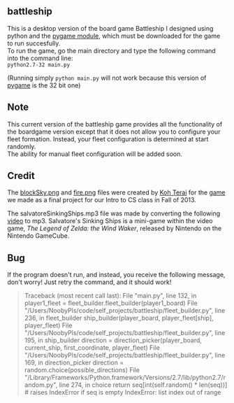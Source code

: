 ## battleship

This is a desktop version of the board game Battleship I designed using python and the [pygame module][pygame-download], which must be downloaded for the game to run succesfully.  
To run the game, go the main directory and type the following command into the command line:  
`python2.7-32 main.py`

(Running simply `python main.py` will not work because this version of [pygame][pygame-download] is the 32 bit one)

## Note

This current version of the battleship game provides all the functionality of the boardgame version except that it does not allow you to configure your fleet formation. Instead, your fleet configuration is determined at start randomly.  
The ability for manual fleet configuration will be added soon.

## Credit 

The [blockSky.png][block] and [fire.png][fire] files were created by [Koh Terai][Koh-Terai] for the [game][HideAndSeak] we made as a final project for our Intro to CS class in Fall of 2013.

The salvatoreSinkingShips.mp3 file was made by converting the following [video][Salvatore] to mp3. Salvatore's Sinking Ships is a mini-game within the video game, _The Legend of Zelda: the Wind Waker_, released by Nintendo on the Nintendo GameCube. 

## Bug

If the program doesn't run, and instead, you receive the following message, don't worry! Just retry the command, and it should work!  
>Traceback (most recent call last):
  File "main.py", line 132, in <module>
    player1_fleet = fleet_builder.fleet_builder(player1_board)
  File "/Users/NoobyPls/code/self_projects/battleship/fleet_builder.py", line 236, in fleet_builder
    ship_builder(player_board, player_fleet[ship], player_fleet)
  File "/Users/NoobyPls/code/self_projects/battleship/fleet_builder.py", line 195, in ship_builder
    direction = direction_picker(player_board, current_ship, first_coordinate, player_fleet)
  File "/Users/NoobyPls/code/self_projects/battleship/fleet_builder.py", line 169, in direction_picker
    direction = random.choice(possible_directions)
  File "/Library/Frameworks/Python.framework/Versions/2.7/lib/python2.7/random.py", line 274, in choice
    return seq[int(self.random() * len(seq))]  # raises IndexError if seq is empty
IndexError: list index out of range



[pygame-download]: http://www.pygame.org/download.shtml
[Koh-Terai]: http://www.kohterai.com/#/
[HideAndSeak]: https://github.com/kohterai/HideAndSeak
[Salvatore]: https://www.youtube.com/watch?v=q_rQpf7yF9Y
[block]: https://github.com/mav-zate/battleship/blob/master/battleship/data/blockSky.png
[fire]: https://github.com/mav-zate/battleship/blob/master/battleship/data/fire.png

